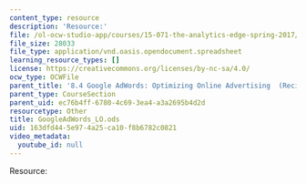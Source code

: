 ```yaml
---
content_type: resource
description: 'Resource:'
file: /ol-ocw-studio-app/courses/15-071-the-analytics-edge-spring-2017/163dfd445e974a25ca10f8b6782c0821_GoogleAdWords_LO.ods
file_size: 28033
file_type: application/vnd.oasis.opendocument.spreadsheet
learning_resource_types: []
license: https://creativecommons.org/licenses/by-nc-sa/4.0/
ocw_type: OCWFile
parent_title: '8.4 Google AdWords: Optimizing Online Advertising  (Recitation)'
parent_type: CourseSection
parent_uid: ec76b4ff-6780-4c69-3ea4-a3a2695b4d2d
resourcetype: Other
title: GoogleAdWords_LO.ods
uid: 163dfd44-5e97-4a25-ca10-f8b6782c0821
video_metadata:
  youtube_id: null
---
```

Resource: